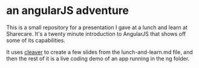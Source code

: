 # an angularJS adventure

This is a small repository for a presentation I gave at a lunch and
learn at Sharecare. It's a twenty minute introduction to AngularJS
that shows off some of its capabilities.

It uses [cleaver](https://www.npmjs.org/package/cleaver) to create a
few slides from the lunch-and-learn.md file, and then the rest of it
is a live coding demo of an app running in the ng folder.
